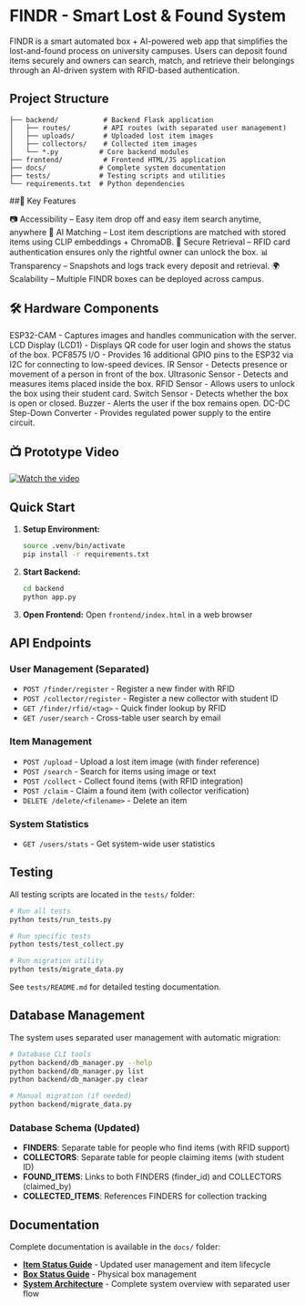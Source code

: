 # FINDR - Smart Lost & Found System

FINDR is a smart automated box + AI-powered web app that simplifies the lost-and-found process on university campuses. Users can deposit found items securely and owners can search, match, and retrieve their belongings through an AI-driven system with RFID-based authentication.

## Project Structure

```
├── backend/           # Backend Flask application
│   ├── routes/        # API routes (with separated user management)
│   ├── uploads/       # Uploaded lost item images
│   ├── collectors/    # Collected item images
│   └── *.py          # Core backend modules
├── frontend/          # Frontend HTML/JS application
├── docs/             # Complete system documentation
├── tests/            # Testing scripts and utilities
└── requirements.txt  # Python dependencies
```

##🚀 Key Features

📷 Accessibility – Easy item drop off and easy item search anytime, anywhere
🤖 AI Matching – Lost item descriptions are matched with stored items using CLIP embeddings + ChromaDB.
🔐 Secure Retrieval – RFID card authentication ensures only the rightful owner can unlock the box.
📊 Transparency – Snapshots and logs track every deposit and retrieval.
🌍 Scalability – Multiple FINDR boxes can be deployed across campus.

## 🛠️ Hardware Components

ESP32-CAM - Captures images and handles communication with the server.
LCD Display (LCD1) - Displays QR code for user login and shows the status of the box.
PCF8575 I/O - Provides 16 additional GPIO pins to the ESP32 via I2C for connecting to low-speed devices.
IR Sensor - Detects presence or movement of a person in front of the box.
Ultrasonic Sensor - Detects and measures items placed inside the box.
RFID Sensor - Allows users to unlock the box using their student card.
Switch Sensor - Detects whether the box is open or closed.
Buzzer - Alerts the user if the box remains open.
DC-DC Step-Down Converter - Provides regulated power supply to the entire circuit.

## 📺 Prototype Video
[![Watch the video](https://img.youtube.com/vi/-d-M06xUAgM/0.jpg)](https://youtu.be/-d-M06xUAgM)

## Quick Start

1. **Setup Environment:**
   ```bash
   source .venv/bin/activate
   pip install -r requirements.txt
   ```

2. **Start Backend:**
   ```bash
   cd backend
   python app.py
   ```

3. **Open Frontend:**
   Open `frontend/index.html` in a web browser

## API Endpoints

### User Management (Separated)
- `POST /finder/register` - Register a new finder with RFID
- `POST /collector/register` - Register a new collector with student ID
- `GET /finder/rfid/<tag>` - Quick finder lookup by RFID
- `GET /user/search` - Cross-table user search by email

### Item Management
- `POST /upload` - Upload a lost item image (with finder reference)
- `POST /search` - Search for items using image or text
- `POST /collect` - Collect found items (with RFID integration)
- `POST /claim` - Claim a found item (with collector verification)
- `DELETE /delete/<filename>` - Delete an item

### System Statistics
- `GET /users/stats` - Get system-wide user statistics

## Testing

All testing scripts are located in the `tests/` folder:

```bash
# Run all tests
python tests/run_tests.py

# Run specific tests
python tests/test_collect.py

# Run migration utility
python tests/migrate_data.py
```

See `tests/README.md` for detailed testing documentation.

## Database Management

The system uses separated user management with automatic migration:

```bash
# Database CLI tools
python backend/db_manager.py --help
python backend/db_manager.py list
python backend/db_manager.py clear

# Manual migration (if needed)
python backend/migrate_data.py
```

### Database Schema (Updated)
- **FINDERS**: Separate table for people who find items (with RFID support)
- **COLLECTORS**: Separate table for people claiming items (with student ID)
- **FOUND_ITEMS**: Links to both FINDERS (finder_id) and COLLECTORS (claimed_by)
- **COLLECTED_ITEMS**: References FINDERS for collection tracking

## Documentation

Complete documentation is available in the `docs/` folder:
- **[Item Status Guide](docs/item-status-guide.md)** - Updated user management and item lifecycle
- **[Box Status Guide](docs/box-status-guide.md)** - Physical box management
- **[System Architecture](system-architecture-diagram.md)** - Complete system overview with separated user flow
